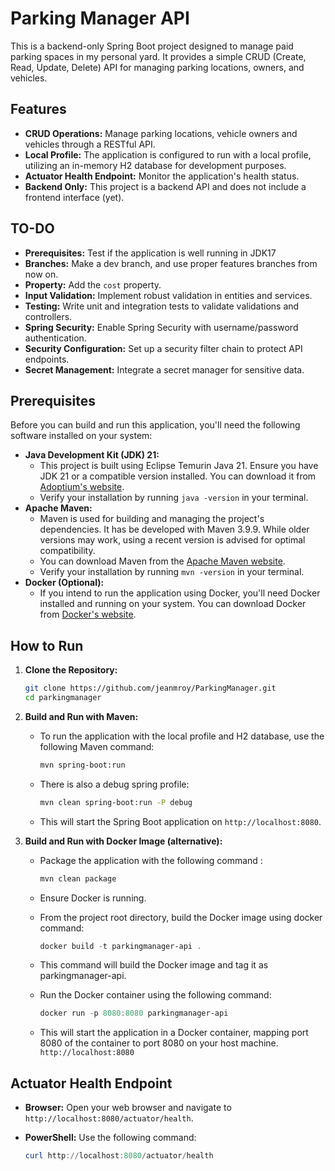 # Parking Manager API

This is a backend-only Spring Boot project designed to manage paid parking spaces in my personal yard. It provides a simple CRUD (Create, Read, Update, Delete) API for managing parking locations, owners, and vehicles.

## Features

- **CRUD Operations:** Manage parking locations, vehicle owners and vehicles through a RESTful API.
- **Local Profile:** The application is configured to run with a local profile, utilizing an in-memory H2 database for development purposes.
- **Actuator Health Endpoint:** Monitor the application's health status.
- **Backend Only:** This project is a backend API and does not include a frontend interface (yet).

## TO-DO

- **Prerequisites:** Test if the application is well running in JDK17
- **Branches:** Make a dev branch, and use proper features branches from now on.
- **Property:** Add the `cost` property.
- **Input Validation:** Implement robust validation in entities and services.
- **Testing:** Write unit and integration tests to validate validations and controllers.
- **Spring Security:** Enable Spring Security with username/password authentication.
- **Security Configuration:** Set up a security filter chain to protect API endpoints.
- **Secret Management:** Integrate a secret manager for sensitive data.

## Prerequisites

Before you can build and run this application, you'll need the following software installed on your system:

- **Java Development Kit (JDK) 21:**
  - This project is built using Eclipse Temurin Java 21. Ensure you have JDK 21 or a compatible version installed. You can download it from [Adoptium's website](https://adoptium.net/en-GB/temurin/releases/).
  - Verify your installation by running `java -version` in your terminal.
- **Apache Maven:**
  - Maven is used for building and managing the project's dependencies. It has be developed with Maven 3.9.9. While older versions may work, using a recent version is advised for optimal compatibility.
  - You can download Maven from the [Apache Maven website](https://maven.apache.org/download.cgi).
  - Verify your installation by running `mvn -version` in your terminal.
- **Docker (Optional):**
  - If you intend to run the application using Docker, you'll need Docker installed and running on your system. You can download Docker from [Docker's website](https://www.docker.com/products/docker-desktop/).

## How to Run

1.  **Clone the Repository:**

    ```bash
    git clone https://github.com/jeanmroy/ParkingManager.git
    cd parkingmanager
    ```

2.  **Build and Run with Maven:**

    - To run the application with the local profile and H2 database, use the following Maven command:

      ```bash
      mvn spring-boot:run
      ```

    - There is also a debug spring profile:

      ```bash
      mvn clean spring-boot:run -P debug
      ```

    - This will start the Spring Boot application on `http://localhost:8080`.

3.  **Build and Run with Docker Image (alternative):**

    - Package the application with the following command :

      ```bash
      mvn clean package
      ```

    - Ensure Docker is running.
    - From the project root directory, build the Docker image using docker command:

      ```powershell
      docker build -t parkingmanager-api .
      ```

    - This command will build the Docker image and tag it as parkingmanager-api.

    - Run the Docker container using the following command:

      ```powershell
      docker run -p 8080:8080 parkingmanager-api
      ```

    - This will start the application in a Docker container, mapping port 8080 of the container to port 8080 on your host machine. `http://localhost:8080`

## Actuator Health Endpoint

- **Browser:** Open your web browser and navigate to `http://localhost:8080/actuator/health`.
- **PowerShell:** Use the following command:

  ```powershell
  curl http://localhost:8080/actuator/health
  ```
